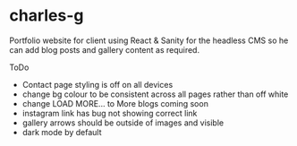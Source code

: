 # charles-g

Portfolio website for client using React & Sanity for the headless CMS so he can add blog posts and gallery content as required.

ToDo

- Contact page styling is off on all devices
- change bg colour to be consistent across all pages rather than off white
- change LOAD MORE... to More blogs coming soon
- instagram link has bug not showing correct link
- gallery arrows should be outside of images and visible
- dark mode by default
